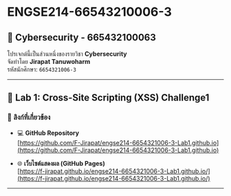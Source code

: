 # ENGSE214-66543210006-3

## 🔐 Cybersecurity - 665432100063

โปรเจกต์นี้เป็นส่วนหนึ่งของรายวิชา **Cybersecurity**  
จัดทำโดย **Jirapat Tanuwoharm**  
รหัสนักศึกษา: `6654321006-3`

---

## 🧪 Lab 1: Cross-Site Scripting (XSS) Challenge1

### 🔗 ลิงก์ที่เกี่ยวข้อง

- 💻 **GitHub Repository**  
  [https://github.com/F-Jirapat/engse214-6654321006-3-Lab1.github.io](https://github.com/F-Jirapat/engse214-6654321006-3-Lab1.github.io)

- 🌐 **เว็บไซต์แสดงผล (GitHub Pages)**  
  [https://f-jirapat.github.io/engse214-6654321006-3-Lab1.github.io/](https://f-jirapat.github.io/engse214-6654321006-3-Lab1.github.io/)

---